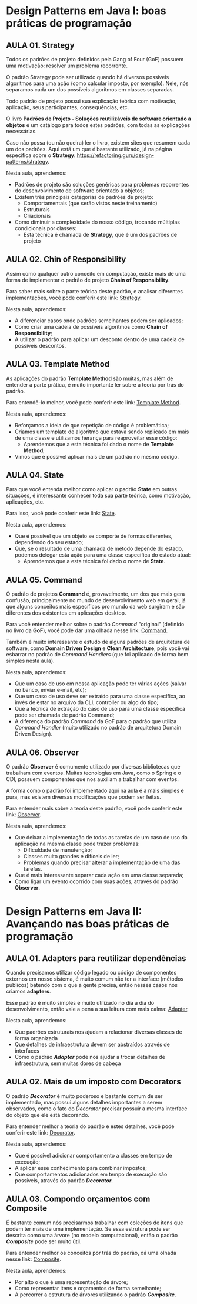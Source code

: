 # Design Patterns em Java I: boas práticas de programação
## AULA 01. Strategy
Todos os padrões de projeto definidos pela Gang of Four (GoF) possuem uma motivação: resolver um problema recorrente.

O padrão Strategy pode ser utilizado quando há diversos possíveis algoritmos para uma ação (como calcular imposto, por exemplo). Nele, nós separamos cada um dos possíveis algoritmos em classes separadas. 

Todo padrão de projeto possui sua explicação teórica com motivação, aplicação, seus participantes, consequências, etc.

O livro **Padrões de Projeto - Soluções reutilizáveis de software orientado a objetos** é um catálogo para todos estes padrões, com todas as explicações necessárias.

Caso não possa (ou não queira) ler o livro, existem sites que resumem cada um dos padrões. Aqui está um que é bastante utilizado, já na página específica sobre o **Strategy**: https://refactoring.guru/design-patterns/strategy.

Nesta aula, aprendemos:
- Padrões de projeto são soluções genéricas para problemas recorrentes do desenvolvimento de software orientado a objetos;
- Existem três principais categorias de padrões de projeto:
  - Comportamentais (que serão vistos neste treinamento)
  - Estruturais
  - Criacionais
- Como diminuir a complexidade do nosso código, trocando múltiplas condicionais por classes:
  - Esta técnica é chamada de **Strategy**, que é um dos padrões de projeto

## AULA 02. Chin of Responsibility
Assim como qualquer outro conceito em computação, existe mais de uma forma de implementar o padrão de projeto **Chain of Responsibility**.

Para saber mais sobre a parte teórica deste padrão, e analisar diferentes implementações, você pode conferir este link: [Strategy](https://refactoring.guru/design-patterns/chain-of-responsibility).

Nesta aula, aprendemos:
- A diferenciar casos onde padrões semelhantes podem ser aplicados;
- Como criar uma cadeia de possíveis algoritmos como **Chain of Responsibility**;
- A utilizar o padrão para aplicar um desconto dentro de uma cadeia de possíveis descontos.

## AULA 03. Template Method
As aplicações do padrão **Template Method** são muitas, mas além de entender a parte prática, é muito importante ler sobre a teoria por trás do padrão.

Para entendê-lo melhor, você pode conferir este link: [Template Method](https://refactoring.guru/design-patterns/template-method).

Nesta aula, aprendemos:

- Reforçamos a ideia de que repetição de código é problemática;
- Criamos um template de algoritmo que estava sendo replicado em mais de uma classe e utilizamos herança para reaproveitar esse código:
  - Aprendemos que a esta técnica foi dado o nome de **Template Method**;
- Vimos que é possível aplicar mais de um padrão no mesmo código.

## AULA 04. State
Para que você entenda melhor como aplicar o padrão **State** em outras situações, é interessante conhecer toda sua parte teórica, como motivação, aplicações, etc.

Para isso, você pode conferir este link: [State](https://refactoring.guru/design-patterns/state).

Nesta aula, aprendemos:

- Que é possível que um objeto se comporte de formas diferentes, dependendo do seu estado;
- Que, se o resultado de uma chamada de método depende do estado, podemos delegar esta ação para uma classe específica do estado atual:
  - Aprendemos que a esta técnica foi dado o nome de **State**.

## AULA 05. Command
O padrão de projetos **Command** é, provavelmente, um dos que mais gera confusão, principalmente no mundo de desenvolvimento web em geral, já que alguns conceitos mais específicos pro mundo da web surgiram e são diferentes dos existentes em aplicações desktop.

Para você entender melhor sobre o padrão _Command_ "original" (definido no livro da **GoF**), você pode dar uma olhada nesse link: [Command](https://refactoring.guru/design-patterns/command).

Também é muito interessante o estudo de alguns padrões de arquitetura de software, como **Domain Driven Design** e **Clean Architecture**, pois você vai esbarrar no padrão de _Command Handlers_ (que foi aplicado de forma bem simples nesta aula).

Nesta aula, aprendemos:

- Que um caso de uso em nossa aplicação pode ter várias ações (salvar no banco, enviar e-mail, etc);
- Que um caso de uso deve ser extraído para uma classe específica, ao invés de estar no arquivo da CLI, controller ou algo do tipo;
- Que a técnica de extração do caso de uso para uma classe específica pode ser chamada de padrão Command;
- A diferença do padrão _Command_ da GoF para o padrão que utiliza _Command Handler_ (muito utilizado no padrão de arquitetura Domain Driven Design).

## AULA 06. Observer
O padrão **Observer** é comumente utilizado por diversas bibliotecas que trabalham com eventos. Muitas tecnologias em Java, como o Spring e o CDI, possuem componentes que nos auxiliam a trabalhar com eventos.

A forma como o padrão foi implementado aqui na aula é a mais simples e pura, mas existem diversas modificações que podem ser feitas.

Para entender mais sobre a teoria deste padrão, você pode conferir este link: [Observer](https://refactoring.guru/design-patterns/observer).

Nesta aula, aprendemos:

- Que deixar a implementação de todas as tarefas de um caso de uso da aplicação na mesma classe pode trazer problemas:
  - Dificuldade de manutenção;
  - Classes muito grandes e difíceis de ler;
  - Problemas quando precisar alterar a implementação de uma das tarefas.
- Que é mais interessante separar cada ação em uma classe separada;
- Como ligar um evento ocorrido com suas ações, através do padrão **Observer**.

# Design Patterns em Java II: Avançando nas boas práticas de programação
## AULA 01. Adapters para reutilizar dependências
Quando precisamos utilizar código legado ou código de componentes externos em nosso sistema, é muito comum não ter a interface (métodos públicos) batendo com o que a gente precisa, então nesses casos nós criamos **adapters**.

Esse padrão é muito simples e muito utilizado no dia a dia do desenvolvimento, então vale a pena a sua leitura com mais calma: [Adapter](https://refactoring.guru/design-patterns/adapter).

Nesta aula, aprendemos:

- Que padrões estruturais nos ajudam a relacionar diversas classes de forma organizada
- Que detalhes de infraestrutura devem ser abstraídos através de interfaces
- Como o padrão **_Adapter_** pode nos ajudar a trocar detalhes de infraestrutura, sem muitas dores de cabeça

## AULA 02. Mais de um imposto com Decorators
O padrão **_Decorator_** é muito poderoso e bastante comum de ser implementado, mas possui alguns detalhes importantes a serem observados, como o fato do _Decorator_ precisar possuir a mesma interface do objeto que ele está decorando.

Para entender melhor a teoria do padrão e estes detalhes, você pode conferir este link: [Decorator](https://refactoring.guru/design-patterns/decorator).

Nesta aula, aprendemos:

- Que é possível adicionar comportamento a classes em tempo de execução;
- A aplicar esse conhecimento para combinar impostos;
- Que comportamentos adicionados em tempo de execução são possíveis, através do padrão **_Decorator_**.

## AULA 03. Compondo orçamentos com Composite
É bastante comum nós precisarmos trabalhar com coleções de itens que podem ter mais de uma implementação. Se essa estrutura pode ser descrita como uma árvore (no modelo computacional), então o padrão **_Composite_** pode ser muito útil.

Para entender melhor os conceitos por trás do padrão, dá uma olhada nesse link: [Composite](https://refactoring.guru/design-patterns/composite).

Nesta aula, aprendemos:

- Por alto o que é uma representação de árvore;
- Como representar itens e orçamentos de forma semelhante;
- A percorrer a estrutura de árvores utilizando o padrão **_Composite_**.